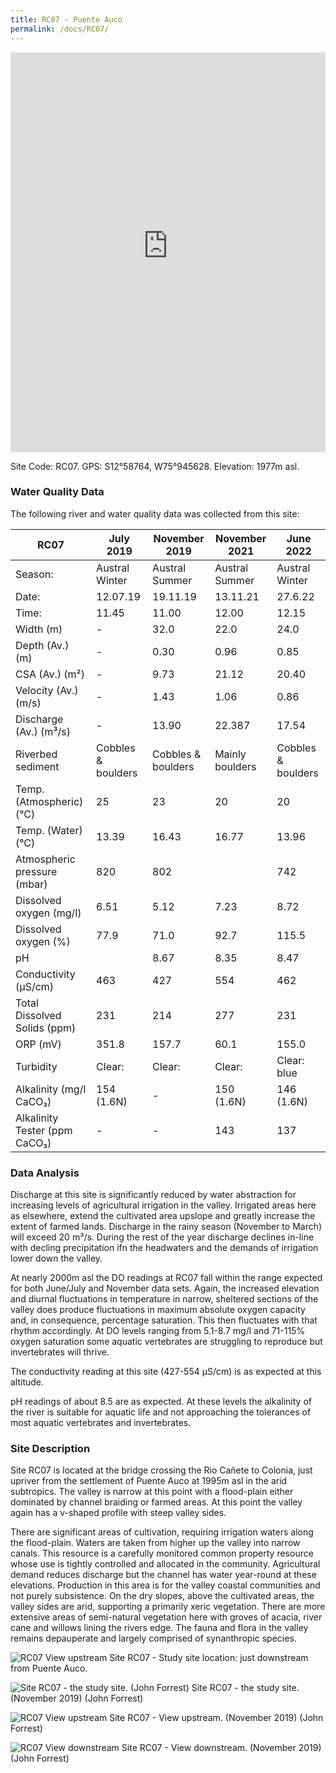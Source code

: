```yaml
---
title: RC07 - Puente Auco
permalink: /docs/RC07/
---
```


<iframe width="100%" height="640" allowfullscreen style="border-style:none;" src="https://cavep-undc-hosting.netlify.com/sites/RC07/app-files/"></iframe>

Site Code: RC07.  GPS: S12°58764, W75°945628. Elevation:
1977m asl.


### Water Quality Data

The following river and water quality data was collected from this site:

|     RC07                             |     July 2019             |     November 2019         |     November 2021      |     June 2022             |
|--------------------------------------|---------------------------|---------------------------|------------------------|---------------------------|
|     Season:                          |     Austral Winter        |     Austral Summer        |     Austral Summer     |     Austral Winter        |
|     Date:                            |     12.07.19            |     19.11.19            |     13.11.21         |     27.6.22               |
|     Time:                            |     11.45                 |     11.00                 |     12.00              |     12.15                 |
|     Width (m)                        |     -                     |     32.0                  |     22.0               |     24.0                  |
|     Depth (Av.) (m)                  |     -                     |     0.30                  |     0.96               |     0.85                  |
|     CSA (Av.) (m²)                   |     -                     |     9.73                  |     21.12              |     20.40                 |
|     Velocity (Av.) (m/s)             |     -                     |     1.43                  |     1.06               |     0.86                  |
|     Discharge (Av.) (m³/s)           |     -                     |     13.90                 |     22.387             |     17.54                 |
|     Riverbed sediment                |     Cobbles & boulders    |     Cobbles & boulders    |     Mainly boulders    |     Cobbles & boulders    |
|     Temp. (Atmospheric) (°C)         |     25                    |     23                    |     20                 |     20                    |
|     Temp. (Water) (°C)               |     13.39                 |     16.43                 |     16.77              |     13.96                 |
|     Atmospheric pressure (mbar)      |     820                   |     802                   |                        |     742                   |
|     Dissolved oxygen (mg/l)          |     6.51                  |     5.12                  |     7.23               |     8.72                  |
|     Dissolved oxygen (%)             |     77.9                  |     71.0                  |     92.7               |     115.5                 |
|     pH                               |                           |     8.67                  |     8.35               |     8.47                  |
|     Conductivity (µS/cm)             |     463                   |     427                   |     554                |     462                   |
|     Total Dissolved Solids (ppm)     |     231                   |     214                   |     277                |     231                   |
|     ORP (mV)                         |     351.8                 |     157.7                 |     60.1               |     155.0                 |
|     Turbidity                        |     Clear:                |     Clear:                |     Clear:             |     Clear: blue           |
|     Alkalinity (mg/l CaCO₃)          |     154 (1.6N)            |     -                     |     150 (1.6N)         |     146 (1.6N)            |
|     Alkalinity Tester (ppm CaCO₃)    |     -                     |     -                     |     143                |     137                   |


### Data Analysis
Discharge at this site is significantly reduced by water abstraction for increasing levels of agricultural irrigation in the valley. Irrigated areas here as elsewhere, extend the cultivated area upslope and greatly increase the extent of farmed lands. Discharge in the rainy season (November to March) will exceed 20 m³/s. During the rest of the year discharge declines in-line with decling precipitation ifn the headwaters and the demands of irrigation lower down the valley.

At nearly 2000m asl the DO readings at RC07 fall within the range expected for both June/July and November data sets. Again, the increased elevation and diurnal fluctuations in temperature in narrow, sheltered sections of the valley does produce fluctuations in maximum absolute oxygen capacity and, in consequence, percentage saturation. This then fluctuates with that rhythm accordingly. At DO levels ranging from 5.1-8.7 mg/l and 71-115% oxygen saturation some aquatic vertebrates are struggling to reproduce but invertebrates will thrive. 

The conductivity reading at this site (427-554 µS/cm) is as expected at this altitude. 

pH readings of about 8.5 are as expected. At these levels the alkalinity of the river is suitable for aquatic life and not approaching the tolerances of most aquatic vertebrates and invertebrates.

  
### Site Description
Site RC07 is located at the bridge crossing the Rio Cañete to Colonia, just upriver from the settlement of Puente Auco at 1995m asl in the arid subtropics. The valley is narrow at this point with a flood-plain either dominated by channel braiding or farmed areas. At this point the valley again has a v-shaped profile with steep valley sides.

There are significant areas of cultivation, requiring irrigation waters along the flood-plain. Waters are taken from higher up the valley into narrow canals. This resource is a carefully monitored common property resource whose use is tightly controlled and allocated in the community. Agricultural demand reduces discharge but the channel has water year-round at these elevations. Production in this area is for the valley coastal communities and not purely subsistence. On the dry slopes, above the cultivated areas, the valley sides are arid, supporting a primarily xeric vegetation. There are more extensive areas of semi-natural vegetation here with groves of acacia, river cane and willows lining the rivers edge. The fauna and flora in the valley remains depauperate and largely comprised of synanthropic species.


![RC07 View upstream](/assets/SiteDescriptions/RC07/RC07PuenteAuco.jpg)
Site RC07 - Study site location: just downstream from Puente Auco.


![Site RC07 - the study site. (John Forrest)](/assets/SiteDescriptions/RC07/RC07Studysite.JPG)
Site RC07 - the study site.  (November 2019) (John Forrest)


![RC07 View upstream](/assets/SiteDescriptions/RC07/RC07Viewupstream.JPG)
Site RC07 - View upstream.  (November 2019) (John Forrest)


![RC07 View downstream](/assets/SiteDescriptions/RC07/RC07Viewdownstream.JPG)
Site RC07 - View downstream.  (November 2019) (John Forrest)
